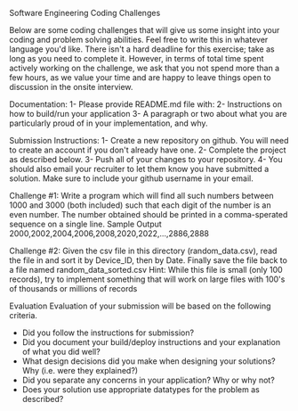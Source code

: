 Software Engineering Coding Challenges

Below are some coding challenges that will give us some insight into your coding and problem solving abilities. Feel free to write this in whatever language you'd like.
There isn't a hard deadline for this exercise; take as long as you need to complete it. However, in terms of total time spent actively working on the challenge, we ask that you not spend more than a few hours, as we value your time and are happy to leave things open to discussion in the onsite interview.


Documentation:
1- Please provide README.md file with:
2- Instructions on how to build/run your application
3- A paragraph or two about what you are particularly proud of in your implementation, and why.


Submission Instructions:
1- Create a new repository on github. You will need to create an account if you don't already have one.
2- Complete the project as described below.
3- Push all of your changes to your repository.
4- You should also email your recruiter to let them know you have submitted a solution. Make sure to include your github username in your email.


Challenge #1:
Write a program which will find all such numbers between 1000 and 3000 (both included) such that each digit of the number is an even number. The number obtained should be printed in a comma-sperated sequence on a single line.
Sample Output
2000,2002,2004,2006,2008,2020,2022,...,2886,2888


Challenge #2:
Given the csv file in this directory (random_data.csv), read the file in and sort it by Device_ID, then by Date. Finally save the file back to a file named random_data_sorted.csv
Hint: While this file is small (only 100 records), try to implement something that will work on large files with 100's of thousands or millions of records


Evaluation
Evaluation of your submission will be based on the following criteria.

- Did you follow the instructions for submission?
- Did you document your build/deploy instructions and your explanation of what you did well?
- What design decisions did you make when designing your solutions? Why (i.e. were they explained?)
- Did you separate any concerns in your application? Why or why not?
- Does your solution use appropriate datatypes for the problem as described?

